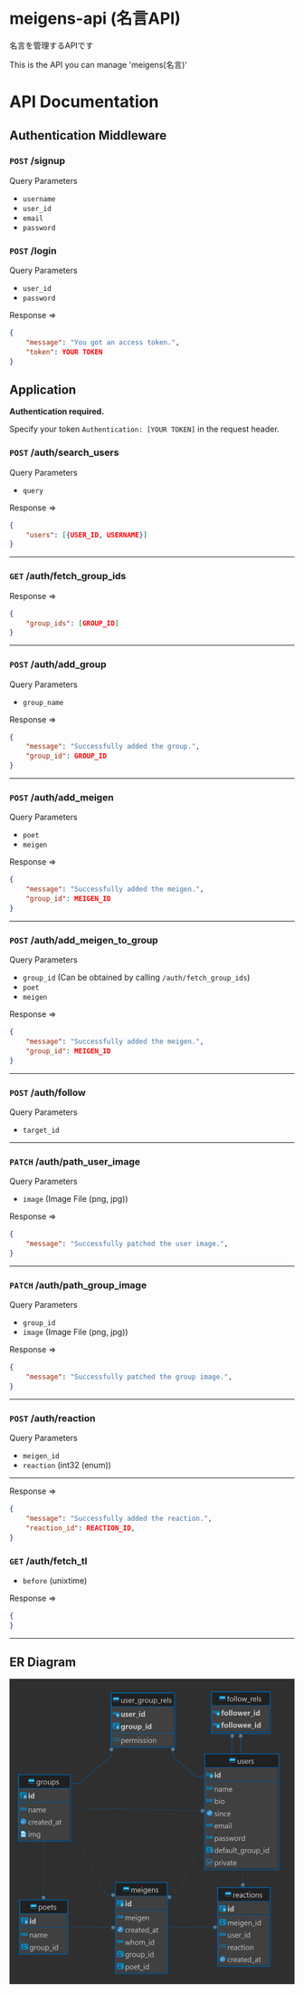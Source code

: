 # meigens-api (名言API)

名言を管理するAPIです

This is the API you can manage 'meigens(名言)'

# API Documentation

## Authentication Middleware

### `POST` /signup

Query Parameters

* `username`
* `user_id`
* `email`
* `password`

### `POST` /login

Query Parameters

* `user_id`
* `password`

Response &rArr;
```json
{
	"message": "You got an access token.",
	"token": YOUR TOKEN
}
```

## Application

**Authentication required.**

Specify your token `Authentication: [YOUR TOKEN]` in the request header.

### `POST` /auth/search_users

Query Parameters

* `query`

Response &rArr;
```json
{
	"users": [{USER_ID, USERNAME}]
}
```

***

### `GET` /auth/fetch_group_ids

Response &rArr;
```json
{
    "group_ids": [GROUP_ID]
}
```

***


### `POST` /auth/add_group

Query Parameters

* `group_name`

Response &rArr;
```json
{
	"message": "Successfully added the group.",
	"group_id": GROUP_ID
}
```

***

### `POST` /auth/add_meigen

Query Parameters

* `poet`
* `meigen`

Response &rArr;
```json
{
	"message": "Successfully added the meigen.",
	"group_id": MEIGEN_ID
}
```

***

### `POST` /auth/add_meigen_to_group

Query Parameters

* `group_id` (Can be obtained by calling `/auth/fetch_group_ids`)
* `poet`
* `meigen`

Response &rArr;
```json
{
	"message": "Successfully added the meigen.",
	"group_id": MEIGEN_ID
}
```

***

### `POST` /auth/follow

Query Parameters

* `target_id`

***

### `PATCH` /auth/path_user_image

Query Parameters

* `image` (Image File (png, jpg))

Response &rArr;
```json
{
	"message": "Successfully patched the user image.",
}
```

***

### `PATCH` /auth/path_group_image

Query Parameters

* `group_id`
* `image` (Image File (png, jpg))

Response &rArr;
```json
{
	"message": "Successfully patched the group image.",
}
```

***

### `POST` /auth/reaction

Query Parameters

* `meigen_id`
* `reaction` (int32 (enum))

***
Response &rArr;
```json
{
	"message": "Successfully added the reaction.",
	"reaction_id": REACTION_ID,
}
```

### `GET` /auth/fetch_tl

* `before` (unixtime)

Response &rArr;
```json
{
}
```



***


## ER Diagram
![](DB_ER.png)
